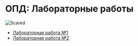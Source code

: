 # ОПД: Лабораторные работы

![Scared](https://github.com/maxbarsukov/itmo/blob/master/.docs/scared.gif)

- [Лабораторная работа №1](https://github.com/maxbarsukov/itmo/tree/master/%D0%BE%D0%BF%D0%B4/%D0%BB%D0%B0%D0%B1%D0%BE%D1%80%D0%B0%D1%82%D0%BE%D1%80%D0%BD%D1%8B%D0%B5/lab1)
- [Лабораторная работа №2](https://github.com/maxbarsukov/itmo/tree/master/%D0%BE%D0%BF%D0%B4/%D0%BB%D0%B0%D0%B1%D0%BE%D1%80%D0%B0%D1%82%D0%BE%D1%80%D0%BD%D1%8B%D0%B5/lab2)
